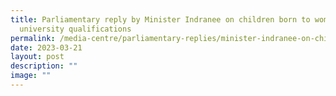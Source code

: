```yaml
---
title: Parliamentary reply by Minister Indranee on children born to women with
  university qualifications
permalink: /media-centre/parliamentary-replies/minister-indranee-on-children-born-to-women-with-uni-qual/
date: 2023-03-21
layout: post
description: ""
image: ""
---
```

